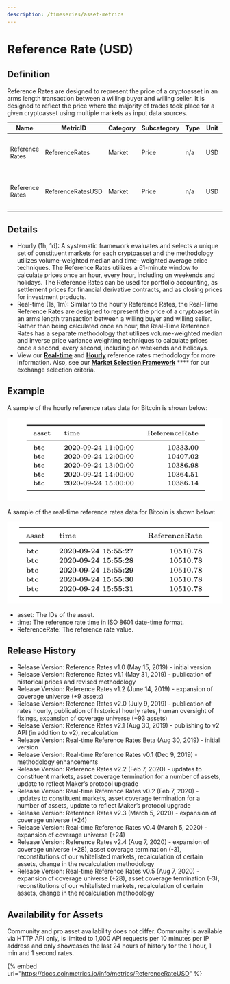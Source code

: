 ```yaml
---
description: /timeseries/asset-metrics
---
```


# Reference Rate (USD)

## **Definition**

Reference Rates are designed to represent the price of a cryptoasset in an arms length transaction between a willing buyer and willing seller. It is designed to reflect the price where the majority of trades took place for a given cryptoasset using multiple markets as input data sources.

| Name            | **MetricID**      | **Category** | **Subcategory** | **Type** | **Unit** | **Interval**                |
| --------------- | ----------------- | ------------ | --------------- | -------- | -------- | --------------------------- |
| Reference Rates | ReferenceRates    | Market       | Price           | n/a      | USD      | 1d, 1d-ny-close, 1h, 1m, 1s |
| Reference Rates | ReferenceRatesUSD | Market       | Price           | n/a      | USD      | 1d, 1d-ny-close, 1h, 1m, 1s |

## Details

* Hourly (1h, 1d): A systematic framework evaluates and selects a unique set of constituent markets for each cryptoasset and the methodology utilizes volume-weighted median and time- weighted average price techniques. The Reference Rates utilizes a 61-minute window to calculate prices once an hour, every hour, including on weekends and holidays. The Reference Rates can be used for portfolio accounting, as settlement prices for financial derivative contracts, and as closing prices for investment products.
* Real-time (1s, 1m):  Similar to the hourly Reference Rates, the Real-Time Reference Rates are designed to represent the price of a cryptoasset in an arms length transaction between a willing buyer and willing seller. Rather than being calculated once an hour, the Real-Time Reference Rates has a separate methodology that utilizes volume-weighted median and inverse price variance weighting techniques to calculate prices once a second, every second, including on weekends and holidays.&#x20;
* View our [**Real-time**](https://coinmetrics.io/rtrr-methodology/) and [**Hourly**](https://coinmetrics.io/reference-rates-methodology/) reference rates methodology for more information.  Also, see our [**Market Selection Framework**](https://coinmetrics.io/reference-rates-market-selection-framework/) **** for our exchange selection criteria.

## **Example**

A sample of the hourly reference rates data for Bitcoin is shown below:

![](<../../.gitbook/assets/0 (10).png>)

A sample of the real-time reference rates data for Bitcoin is shown below:

![](<../../.gitbook/assets/1 (1).png>)

* asset:  The IDs of the asset.  &#x20;
* time: The reference rate time in ISO 8601 date-time format.
* ReferenceRate:  The reference rate value.

## Release History

* Release Version: Reference Rates v1.0 (May 15, 2019) - initial version
* Release Version: Reference Rates v1.1 (May 31, 2019)  - publication of historical prices and revised methodology
* Release Version: Reference Rates v1.2 (June 14, 2019) - expansion of coverage universe (+9 assets)
* Release Version: Reference Rates v2.0 (July 9, 2019) - publication of rates hourly, publication of historical hourly rates, human oversight of fixings, expansion of coverage universe (+93 assets)
* Release Version: Reference Rates v2.1 (Aug 30, 2019) - publishing to v2 API (in addition to v2), recalculation&#x20;
* Release Version:  Real-time Reference Rates Beta (Aug 30, 2019) - initial version
* Release Version: Real-time Reference Rates v0.1 (Dec 9, 2019) - methodology enhancements
* Release Version: Reference Rates v2.2 (Feb 7, 2020) - updates to constituent markets, asset coverage termination for a number of assets, update to reflect Maker’s protocol upgrade
* Release Version: Real-time Reference Rates v0.2 (Feb 7, 2020) - updates to constituent markets, asset coverage termination for a number of assets, update to reflect Maker’s protocol upgrade
* Release Version: Reference Rates v2.3 (March 5, 2020) - expansion of coverage universe (+24)&#x20;
* Release Version: Real-time Reference Rates v0.4 (March 5, 2020) -  expansion of coverage universe (+24)&#x20;
* Release Version: Reference Rates v2.4 (Aug 7, 2020) - expansion of coverage universe (+28), asset coverage termination (-3), reconstitutions of our whitelisted markets, recalculation of certain assets, change in the recalculation methodology
* Release Version: Real-time Reference Rates v0.5 (Aug 7, 2020) - expansion of coverage universe (+28), asset coverage termination (-3), reconstitutions of our whitelisted markets, recalculation of certain assets, change in the recalculation methodology

## **Availability for Assets**

Community and pro asset availability does not differ.  Community is available via HTTP API only, is limited to 1,000 API requests per 10 minutes per IP address and only showcases the last 24 hours of history for the 1 hour, 1 min and 1 second rates.&#x20;

{% embed url="https://docs.coinmetrics.io/info/metrics/ReferenceRateUSD" %}
